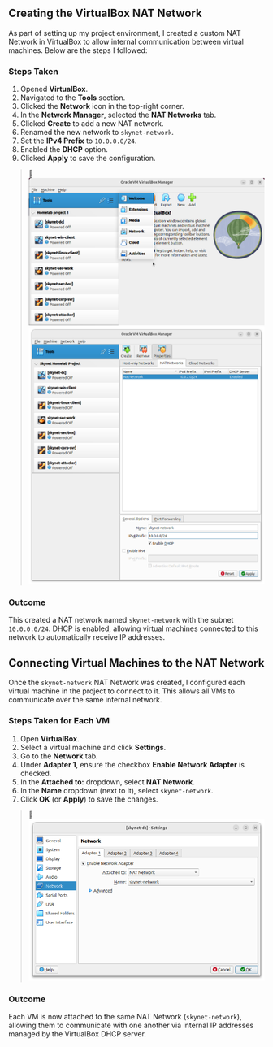 ## Creating the VirtualBox NAT Network

As part of setting up my project environment, I created a custom NAT Network in VirtualBox to allow internal communication between virtual machines. Below are the steps I followed:

### Steps Taken

1. Opened **VirtualBox**.
2. Navigated to the **Tools** section.
3. Clicked the **Network** icon in the top-right corner.
4. In the **Network Manager**, selected the **NAT Networks** tab.
5. Clicked **Create** to add a new NAT network.
6. Renamed the new network to `skynet-network`.
7. Set the **IPv4 Prefix** to `10.0.0.0/24`.
8. Enabled the **DHCP** option.
9. Clicked **Apply** to save the configuration.
> 📸 ![Nat Network](04_snapshots/natnetwork1.png)
> ![Nat Network](04_snapshots/natnetwork2.png)
### Outcome

This created a NAT network named `skynet-network` with the subnet `10.0.0.0/24`. DHCP is enabled, allowing virtual machines connected to this network to automatically receive IP addresses.


## Connecting Virtual Machines to the NAT Network

Once the `skynet-network` NAT Network was created, I configured each virtual machine in the project to connect to it. This allows all VMs to communicate over the same internal network.

### Steps Taken for Each VM

1. Open **VirtualBox**.
2. Select a virtual machine and click **Settings**.
3. Go to the **Network** tab.
4. Under **Adapter 1**, ensure the checkbox **Enable Network Adapter** is checked.
5. In the **Attached to:** dropdown, select **NAT Network**.
6. In the **Name** dropdown (next to it), select `skynet-network`.
7. Click **OK** (or **Apply**) to save the changes.
> 📸 ![Nat Network](04_snapshots/natnetwork3.png)
### Outcome

Each VM is now attached to the same NAT Network (`skynet-network`), allowing them to communicate with one another via internal IP addresses managed by the VirtualBox DHCP server.
